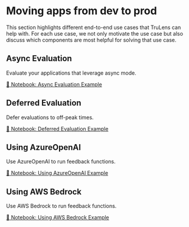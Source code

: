 # Moving apps from dev to prod

This section highlights different end-to-end use cases that TruLens can help
with. For each use case, we not only motivate the use case but also discuss
which components are most helpful for solving that use case.

## Async Evaluation

Evaluate your applications that leverage async mode.

[📓 Notebook: Async
Evaluation Example](https://colab.research.google.com/github/truera/trulens/blob/main/trulens_eval/examples/expositional/frameworks/langchain/langchain_async.ipynb)

## Deferred Evaluation

Defer evaluations to off-peak times.

[📓 Notebook: Deferred
Evaluation Example](https://colab.research.google.com/github/truera/trulens/blob/main/trulens_eval/examples/experimental/deferred_example.ipynb)

## Using AzureOpenAI

Use AzureOpenAI to run feedback functions.

[📓 Notebook: Using
AzureOpenAI Example](https://colab.research.google.com/github/truera/trulens/blob/main/trulens_eval/examples/expositional/models/azure_openai.ipynb)

## Using AWS Bedrock

Use AWS Bedrock to run feedback functions.

[📓 Notebook: Using AWS
Bedrock Example](https://colab.research.google.com/github/truera/trulens/blob/main/trulens_eval/examples/expositional/models/bedrock.ipynb)
